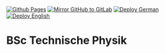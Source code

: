   [![Github Pages](https://github.com/ErikSkopp/BscTechnischePhysik/actions/workflows/pages.yml/badge.svg)](https://github.com/ErikSkopp/BscTechnischePhysik/actions/workflows/pages.yml)  [![Mirror GitHub to GitLab](https://github.com/ErikSkopp/BscTechnischePhysik/actions/workflows/gitlab.yml/badge.svg)](https://github.com/ErikSkopp/BscTechnischePhysik/actions/workflows/gitlab.yml)
  [![Deploy German](https://github.com/ErikSkopp/BscTechnischePhysik/actions/workflows/german.yml/badge.svg)](https://github.com/ErikSkopp/BscTechnischePhysik/actions/workflows/german.yml)  [![Deploy English](https://github.com/ErikSkopp/BscTechnischePhysik/actions/workflows/english.yml/badge.svg)](https://github.com/ErikSkopp/BscTechnischePhysik/actions/workflows/english.yml)

# BSc Technische Physik
